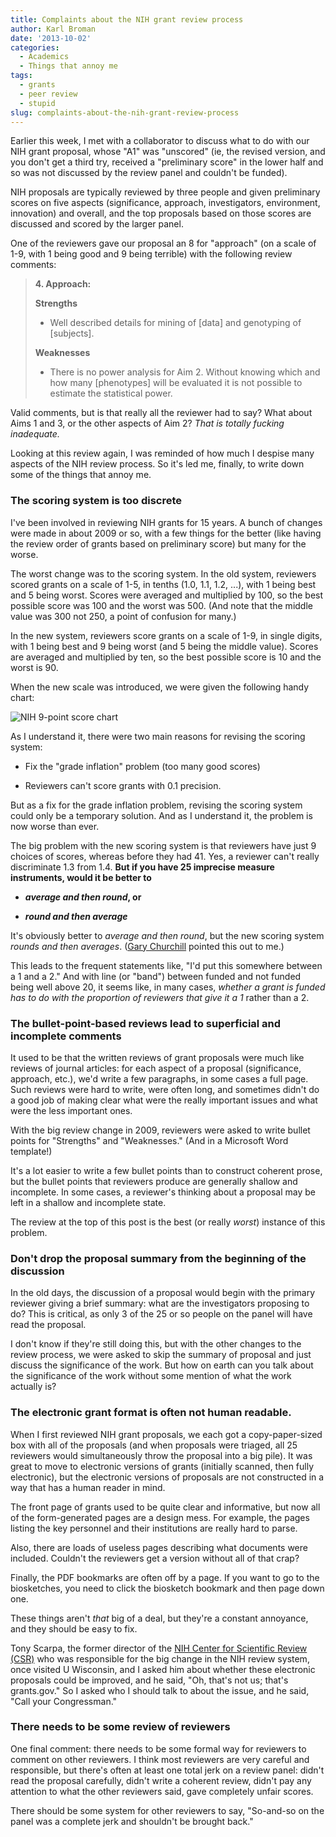 ```yaml
---
title: Complaints about the NIH grant review process
author: Karl Broman
date: '2013-10-02'
categories:
  - Academics
  - Things that annoy me
tags:
  - grants
  - peer review
  - stupid
slug: complaints-about-the-nih-grant-review-process
---
```


Earlier this week, I met with a collaborator to discuss what to do with our NIH grant proposal, whose "A1" was "unscored" (ie, the revised version, and you don't get a third try, received a "preliminary score" in the lower half and so was not discussed by the review panel and couldn't be funded).

NIH proposals are typically reviewed by three people and given preliminary scores on five aspects (significance, approach, investigators, environment, innovation) and overall, and the top proposals based on those scores are discussed and scored by the larger panel.

One of the reviewers gave our proposal an 8 for "approach" (on a scale of 1-9, with 1 being good and 9 being terrible) with the following review comments:

> **4. Approach:**
>
> **Strengths**
>
>   * Well described details for mining of [data] and genotyping of [subjects].
>
> **Weaknesses**
>
>   * There is no power analysis for Aim 2. Without knowing which and how many [phenotypes] will be evaluated it is not possible to estimate the statistical power.


Valid comments, but is that really all the reviewer had to say? What about Aims 1 and 3, or the other aspects of Aim 2? _That is totally fucking inadequate._

Looking at this review again, I was reminded of how much I despise many aspects of the NIH review process. So it's led me, finally, to write down some of the things that annoy me.

### The scoring system is too discrete

I've been involved in reviewing NIH grants for 15 years. A bunch of changes were made in about 2009 or so, with a few things for the better (like having the review order of grants based on preliminary score) but many for the worse.

The worst change was to the scoring system. In the old system, reviewers scored grants on a scale of 1-5, in tenths (1.0, 1.1, 1.2, ...), with 1 being best and 5 being worst. Scores were averaged and multiplied by 100, so the best possible score was 100 and the worst was 500. (And note that the middle value was 300 not 250, a point of confusion for many.)

In the new system, reviewers score grants on a scale of 1-9, in single digits, with 1 being best and 9 being worst (and 5 being the middle value). Scores are averaged and multiplied by ten, so the best possible score is 10 and the worst is 90.

When the new scale was introduced, we were given the following handy chart:

![NIH 9-point score chart](https://kbroman.files.wordpress.com/2013/10/nih_score_chart.png)

As I understand it, there were two main reasons for revising the scoring system:

  * Fix the "grade inflation" problem (too many good scores)

  * Reviewers can't score grants with 0.1 precision.

But as a fix for the grade inflation problem, revising the scoring system could only be a temporary solution. And as I understand it, the problem is now worse than ever.

The big problem with the new scoring system is that reviewers have just 9 choices of scores, whereas before they had 41. Yes, a reviewer can't really discriminate 1.3 from 1.4. **But if you have 25 imprecise measure instruments, would it be better to**

  * **_average and then round_, or**

  * **_round and then average_**

It's obviously better to _average and then round_, but the new scoring system _rounds and then averages_. ([Gary Churchill](https://www.jax.org/research-and-faculty/faculty/gary-churchill) pointed this out to me.)

This leads to the frequent statements like, "I'd put this somewhere between a 1 and a 2." And with line (or "band") between funded and not funded being well above 20, it seems like, in many cases, _whether a grant is funded has to do with the proportion of reviewers that give it a 1_ rather than a 2.

### The bullet-point-based reviews lead to superficial and incomplete comments

It used to be that the written reviews of grant proposals were much like reviews of journal articles: for each aspect of a proposal (significance, approach, etc.), we'd write a few paragraphs, in some cases a full page. Such reviews were hard to write, were often long, and sometimes didn't do a good job of making clear what were the really important issues and what were the less important ones.

With the big review change in 2009, reviewers were asked to write bullet points for "Strengths" and "Weaknesses." (And in a Microsoft Word template!)

It's a lot easier to write a few bullet points than to construct coherent prose, but the bullet points that reviewers produce are generally shallow and incomplete. In some cases, a reviewer's thinking about a proposal may be left in a shallow and incomplete state.

The review at the top of this post is the best (or really _worst_) instance of this problem.

### Don't drop the proposal summary from the beginning of the discussion

In the old days, the discussion of a proposal would begin with the primary reviewer giving a brief summary: what are the investigators proposing to do? This is critical, as only 3 of the 25 or so people on the panel will have read the proposal.

I don't know if they're still doing this, but with the other changes to the review process, we were asked to skip the summary of proposal and just discuss the significance of the work. But how on earth can you talk about the significance of the work without some mention of what the work actually is?

### The electronic grant format is often not human readable.

When I first reviewed NIH grant proposals, we each got a copy-paper-sized box with all of the proposals (and when proposals were triaged, all 25 reviewers would simultaneously throw the proposal into a big pile). It was great to move to electronic versions of grants (initially scanned, then fully electronic), but the electronic versions of proposals are not constructed in a way that has a human reader in mind.

The front page of grants used to be quite clear and informative, but now all of the form-generated pages are a design mess. For example, the pages listing the key personnel and their institutions are really hard to parse.

Also, there are loads of useless pages describing what documents were included. Couldn't the reviewers get a version without all of that crap?

Finally, the PDF bookmarks are often off by a page. If you want to go to the biosketches, you need to click the biosketch bookmark and then page down one.

These things aren't _that_ big of a deal, but they're a constant annoyance, and they should be easy to fix.

Tony Scarpa, the former director of the [NIH Center for Scientific Review (CSR)](https://public.csr.nih.gov) who was responsible for the big change in the NIH review system, once visited U Wisconsin, and I asked him about whether these electronic proposals could be improved, and he said, "Oh, that's not us; that's grants.gov." So I asked who I should talk to about the issue, and he said, "Call your Congressman."

### There needs to be some review of reviewers

One final comment: there needs to be some formal way for reviewers to comment on other reviewers. I think most reviewers are very careful and responsible, but there's often at least one total jerk on a review panel: didn't read the proposal carefully, didn't write a coherent review, didn't pay any attention to what the other reviewers said, gave completely unfair scores.

There should be some system for other reviewers to say, "So-and-so on the panel was a complete jerk and shouldn't be brought back."
